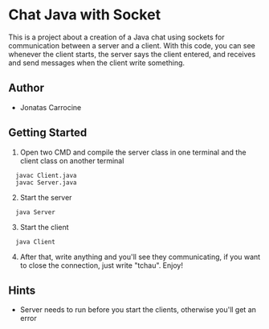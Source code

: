 # Chat Java with Socket

This is a project about a creation of a Java chat using sockets for communication between a server and a client.
With this code, you can see whenever the client starts, the server says the client entered, and receives and send messages when the client write something.

## Author

 - Jonatas Carrocine

## Getting Started

1. Open two CMD and compile the server class in one terminal and the client class on another terminal
```
  javac Client.java
  javac Server.java
```

2. Start the server
```
  java Server
```

3. Start the client
```
  java Client
```
4. After that, write anything and you'll see they communicating, if you want to close the connection, just write "tchau". Enjoy!

## Hints

- Server needs to run before you start the clients, otherwise you'll get an error 
